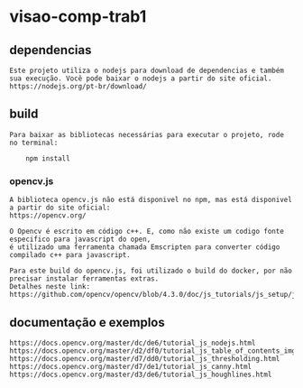 # visao-comp-trab1

## dependencias
    Este projeto utiliza o nodejs para download de dependencias e também sua execução. Você pode baixar o nodejs a partir do site oficial.
    https://nodejs.org/pt-br/download/

## build
    Para baixar as bibliotecas necessárias para executar o projeto, rode no terminal:
        
        npm install

### opencv.js
    A biblioteca opencv.js não está disponivel no npm, mas está disponivel a partir do site oficial:
    https://opencv.org/

    O Opencv é escrito em código c++. E, como não existe um codigo fonte especifico para javascript do open, 
    é utilizado uma ferramenta chamada Emscripten para converter código compilado c++ para javascript.
    
    Para este build do opencv.js, foi utilizado o build do docker, por não precisar instalar ferramentas extras.
    Detalhes neste link:
    https://github.com/opencv/opencv/blob/4.3.0/doc/js_tutorials/js_setup/js_setup/js_setup.markdown


## documentação e exemplos
    https://docs.opencv.org/master/dc/de6/tutorial_js_nodejs.html
    https://docs.opencv.org/master/d2/df0/tutorial_js_table_of_contents_imgproc.html
    https://docs.opencv.org/master/d7/dd0/tutorial_js_thresholding.html
    https://docs.opencv.org/master/d7/de1/tutorial_js_canny.html
    https://docs.opencv.org/master/d3/de6/tutorial_js_houghlines.html